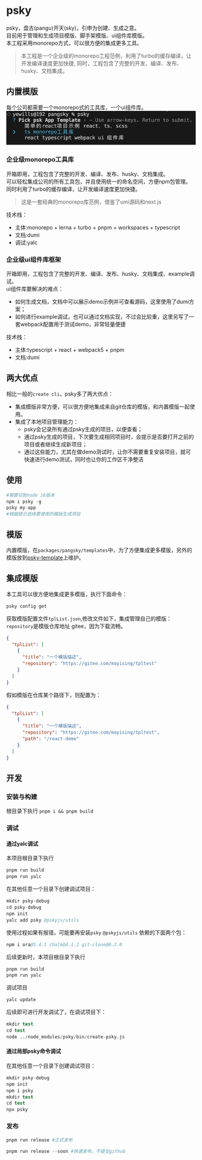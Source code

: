 # psky
psky，盘古(pangu)开天(sky)，引申为创建、生成之意。<br>
目前用于管理和生成项目模版、脚手架模版、ui组件库模版。<br>
本工程采用monorepo方式，可以很方便的集成更多工具。
>本工程是一个企业级的monorepo工程范例，利用了turbo的缓存编译，让开发编译速度更加快捷, 同时，工程包含了完整的开发、编译、发布、husky、文档集成。

## 内置模版
每个公司都需要一个monorepo式的工具库，一个ui组件库。
![](./tmp.jpg)
### 企业级monorepo工具库
开箱即用，工程包含了完整的开发、编译、发布、husky、文档集成。<br>可以轻松集成公司的所有工具包，并且使用统一的命名空间，方便npm包管理。<br>
同时利用了turbo的缓存编译，让开发编译速度更加快捷。
>这是一套经典的monorepo库范例，借鉴了umi源码和next.js

技术栈：
- 主体:monorepo + lerna + turbo + pnpm + workspaces + typescript
- 文档:dumi
- 调试:yalc


### 企业级ui组件库框架
开箱即用，工程包含了完整的开发、编译、发布、husky、文档集成、example调试。<br>
ui组件库要解决的难点：
- 如何生成文档，文档中可以展示demo示例并可查看源码，这里使用了dumi方案；
- 如何进行example调试，也可以通过文档实现，不过会比较重，这里另写了一套webpack配置用于测试demo，非常轻量便捷

技术栈：
- 主体:typescript + react + webpack5 + pnpm
- 文档:dumi

## 两大优点
相比一般的`create cli`，psky多了两大优点：
- 集成模版非常方便，可以很方便地集成来自git仓库的模版，和内置模版一起使用。
- 集成了本地项目管理能力：
  - psky会记录所有通过psky生成的项目，以便查看；
  - 通过psky生成的项目，下次要生成相同项目时，会提示是否要打开之前的项目或者继续生成新项目；
  - 通过这些能力，尤其在做demo测试时，让你不需要重复安装项目，就可快速进行demo测试，同时也让你的工作区干净整洁

## 使用
```s
#需要切到node 16版本
npm i psky -g
psky my-app
#根据提示选择要使用的模版生成项目
```

## 模版
内置模版，在`packages/pangsky/templates`中，为了方便集成更多模版，另外的模版放到[psky-template](https://gitee.com/mayising/psky-template.git)上维护。

## 集成模版
本工具可以很方便地集成更多模版，执行下面命令：
```s
psky config get
```
获取模版配置文件`tplList.json`,修改文件如下，集成管理自己的模版：
`repository`是模版仓库地址 gitee，因为下载流畅。
```json
{
  "tplList": [
    {
      "title": "一个模版描述",
      "repository": "https://gitee.com/mayising/tpltest"
    }
  ]
}
```
假如模版在仓库某个路径下，则配置为：
```json
{
  "tplList": [
    {
      "title": "一个模版描述",
      "repository": "https://gitee.com/mayising/tpltest",
      "path": "/react-demo"
    }
  ]
}
```

## 开发
### 安装与构建
根目录下执行 `pnpm i && pnpm build`

### 调试

#### 通过yalc调试
本项目根目录下执行
```s
pnpm run build
pnpm run yalc
```

在其他任意一个目录下创建调试项目：
```s
mkdir psky-debug
cd psky-debug
npm init
yalc add psky @pskyjs/utils
```
使用过程如果有报错，可能要再安装`psky` `@pskyjs/utils` 依赖的下面两个包：
```s
npm i ora@5.4.1 chalk@4.1.2 git-clone@0.2.0
```
后续更新时，本项目根目录下执行
```s
pnpm run build
pnpm run yalc
```
调试项目
```s
yalc update
```


后续即可进行开发调试了，在调试项目下：
```s
mkdir test
cd test
node ../node_modules/psky/bin/create-psky.js
```


#### 通过局部psky命令调试
在其他任意一个目录下创建调试项目：
```s
mkdir psky-debug
npm init
npm i psky
mkdir test
cd test
npx psky
```


### 发布
```s
pnpm run release #正式发布
```
```s
pnpm run release --soon #快速发布，不提交github
```
